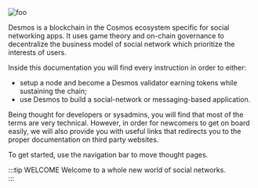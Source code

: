 <img :src="$withBase('/assets/cover.jpg')" alt="foo">

Desmos is a blockchain in the Cosmos ecosystem specific for social networking apps. 
It uses game theory and on-chain governance to decentralize the business model of social network which prioritize 
the interests of users.

Inside this documentation you will find every instruction in order to either: 

- setup a node and become a Desmos validator earning tokens while sustaining the chain;
- use Desmos to build a social-network or messaging-based application. 

Being thought for developers or sysadmins, you will find that most of the terms are very technical. 
However, in order for newcomers to get on board easily, we will also provide you with useful links that 
redirects you to the proper documentation on third party websites.

To get started, use the navigation bar to move thought pages. 

:::tip WELCOME 
Welcome to a whole new world of social networks.  
::: 